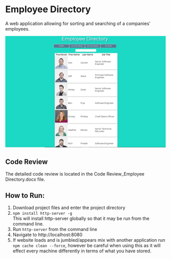 # Employee Directory

A web application allowing for sorting and searching of a companies' employees.

![ScreenShot](https://github.com/weazel02/Employee-Directory/blob/master/Directory-Picture.PNG)

## Code Review

The detailed code review is located in the Code Review_Employee Directory.docx file.


## How to Run:

1. Download project files and enter the project directory
2. `npm install http-server -g`  
This will install http-server globally so that it may be run from the command line.
3. Run `http-server` from the command line
4. Navigate to http://localhost:8080  
5. If website loads and is jumbled/appears mix with another application run `npm cache clean --force`, however be careful when using this as it will effect every machine differently in terms of what you have stored. 



